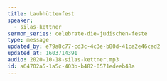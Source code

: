 ```yaml
---
title: Laubhüttenfest
speaker:
  - silas-kettner
sermon_series: celebrate-die-judischen-feste
type: message
updated_by: e79a8c77-cd3c-4c3e-b80d-41ca2e46cad2
updated_at: 1603714391
audio: 2020-10-18-silas-kettner.mp3
id: a64702a5-1a5c-403b-b482-0571edeeb48a
---
```

